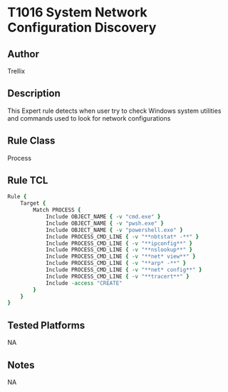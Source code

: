 # T1016 System Network Configuration Discovery

## Author
Trellix

## Description
This Expert rule detects when user try to check Windows system utilities and commands used to look for network configurations

## Rule Class 
Process

## Rule TCL
```tcl
Rule {
    Target {
        Match PROCESS {
            Include OBJECT_NAME { -v "cmd.exe" }
            Include OBJECT_NAME { -v "pwsh.exe" }
            Include OBJECT_NAME { -v "powershell.exe" }
            Include PROCESS_CMD_LINE { -v "**nbtstat* -**" }
            Include PROCESS_CMD_LINE { -v "**ipconfig**" }
            Include PROCESS_CMD_LINE { -v "**nslookup**" }
            Include PROCESS_CMD_LINE { -v "**net* view**" }
            Include PROCESS_CMD_LINE { -v "**arp* -**" }
            Include PROCESS_CMD_LINE { -v "**net* config**" }
            Include PROCESS_CMD_LINE { -v "**tracert**" }
            Include -access "CREATE"
        }
    }
}
```

## Tested Platforms
NA

## Notes
NA
